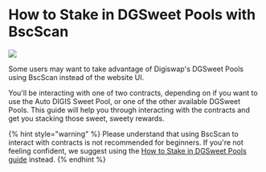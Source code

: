 # How to Stake in DGSweet Pools with BscScan

![](../../.gitbook/assets/docs-masthead-2-%20%282%29.png)

Some users may want to take advantage of Digiswap's DGSweet Pools using BscScan instead of the website UI.

You'll be interacting with one of two contracts, depending on if you want to use the Auto DIGIS Sweet Pool, or one of the other available DGSweet Pools. This guide will help you through interacting with the contracts and get you stacking those sweet, sweety rewards.

{% hint style="warning" %}
Please understand that using BscScan to interact with contracts is not recommended for beginners. If you're not feeling confident, we suggest using the [How to Stake in DGSweet Pools guide](https://docs.digiswap.finance/products/sweet-pool/sweet-pool-guide) instead.
{% endhint %}



